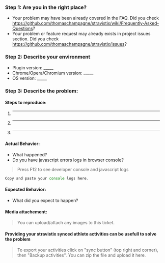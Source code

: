### Step 1: Are you in the right place?

  * Your problem may have been already covered in the FAQ. Did you check https://github.com/thomaschampagne/stravistix/wiki/Frequently-Asked-Questions?
  * Your problem or feature request may already exists in project issues section. Did you check https://github.com/thomaschampagne/stravistix/issues?

### Step 2: Describe your environment

  * Plugin version: _____
  * Chrome/Opera/Chromium version: _____
  * OS version: _____
  
### Step 3: Describe the problem:

#### Steps to reproduce:

  1. _____
  2. _____
  3. _____
  
#### Actual Behavior:

  * What happened?
  * Do you have javascript errors logs in browser console?

  > Press F12 to see developer console and javascript logs

  ```javascript
  Copy and paste your console logs here.
  ```
  
#### Expected Behavior:

  * What did you expect to happen?
  
#### Media attachement:

>You can upload/attach any images to this ticket.

#### Providing your stravistix synced athlete activities can be usefull to solve the problem

> To export your activities click on "sync button" (top right and corner), then "Backup activities". You can zip the file and upload it here. 
